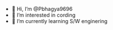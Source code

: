 - 👋 Hi, I’m @Pbhagya9696
- 👀 I’m interested in cording
- 🌱 I’m currently learning S/W enginering
<!---
Pbhagya9696/Pbhagya9696 is a ✨ special ✨ repository because its `README.md` (this file) appears on your GitHub profile.
You can click the Preview link to take a look at your changes.
--->
